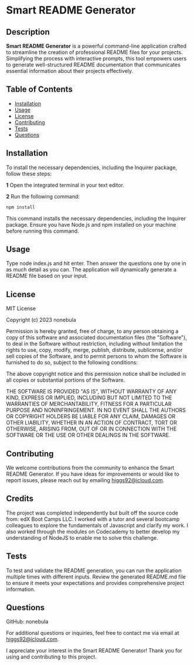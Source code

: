 # Smart README Generator

## Description

**Smart README Generator** is a powerful command-line application crafted to streamline the creation of professional README files for your projects. Simplifying the process with interactive prompts, this tool empowers users to generate well-structured README documentation that communicates essential information about their projects effectively.

## Table of Contents

- [Installation](#installation)
- [Usage](#usage)
- [License](#license)
- [Contributing](#contributing)
- [Tests](#tests)
- [Questions](#questions)

## Installation

To install the necessary dependencies, including the Inquirer package, follow these steps:

**1** Open the integrated terminal in your text editor.

**2** Run the following command:

```bash
npm install
```

This command installs the necessary dependencies, including the Inquirer package. Ensure you have Node.js and npm installed on your machine before running this command.

## Usage

Type node index.js and hit enter. Then answer the questions one by one in as much detail as you can. The application will dynamically generate a README file based on your input.

## License

MIT License

Copyright (c) 2023 nonebula

Permission is hereby granted, free of charge, to any person obtaining a copy of this software and associated documentation files (the "Software"), to deal in the Software without restriction, including without limitation the rights to use, copy, modify, merge, publish, distribute, sublicense, and/or sell copies of the Software, and to permit persons to whom the Software is furnished to do so, subject to the following conditions:

The above copyright notice and this permission notice shall be included in all copies or substantial portions of the Software.

THE SOFTWARE IS PROVIDED "AS IS", WITHOUT WARRANTY OF ANY KIND, EXPRESS OR IMPLIED, INCLUDING BUT NOT LIMITED TO THE WARRANTIES OF MERCHANTABILITY, FITNESS FOR A PARTICULAR PURPOSE AND NONINFRINGEMENT. IN NO EVENT SHALL THE AUTHORS OR COPYRIGHT HOLDERS BE LIABLE FOR ANY CLAIM, DAMAGES OR OTHER LIABILITY, WHETHER IN AN ACTION OF CONTRACT, TORT OR OTHERWISE, ARISING FROM, OUT OF OR IN CONNECTION WITH THE SOFTWARE OR THE USE OR OTHER DEALINGS IN THE SOFTWARE.

## Contributing

We welcome contributions from the community to enhance the Smart README Generator. If you have ideas for improvements or would like to report issues, please reach out by emailing higgs92@icloud.com.

## Credits

The project was completed independently but built off the source code from: edX Boot Camps LLC. I worked with a tutor and several bootcamp colleagues to explore the fundamentals of Javascript and clarify my work. I also worked through the modules on Codecademy to better develop my understanding of NodeJS to enable me to solve this challenge.

## Tests

To test and validate the README generation, you can run the application multiple times with different inputs. Review the generated README.md file to ensure it meets your expectations and provides comprehensive project information.

## Questions

GitHub: nonebula

For additional questions or inquiries, feel free to contact me via email at higgs92@icloud.com.

I appreciate your interest in the Smart README Generator! Thank you for using and contributing to this project.
